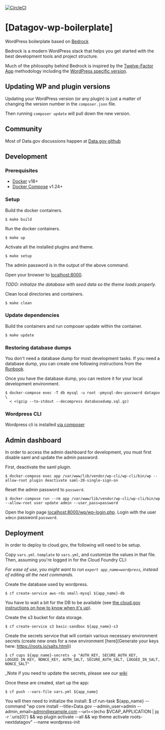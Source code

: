 [![CircleCI](https://circleci.com/gh/GSA/datagov-wp-boilerplate.svg?style=svg)](https://circleci.com/gh/GSA/datagov-wp-boilerplate)

# [Datagov-wp-boilerplate]

WordPress boilerplate based on [Bedrock](https://github.com/roots/bedrock)

Bedrock is a modern WordPress stack that helps you get started with the best development tools and project structure.

Much of the philosophy behind Bedrock is inspired by the [Twelve-Factor App](http://12factor.net/) methodology including the [WordPress specific version](https://roots.io/twelve-factor-wordpress/).

## Updating WP and plugin versions

Updating your WordPress version (or any plugin) is just a matter of changing the version number in the `composer.json` file.

Then running `composer update` will pull down the new version.

## Community

Most of Data.gov discussions happen at [Data.gov github](https://github.com/gsa/data.gov/issues)


## Development

### Prerequisites

- [Docker](https://docs.docker.com/install/) v18+
- [Docker Compose](https://docs.docker.com/compose/) v1.24+

### Setup

Build the docker containers.

    $ make build

Run the docker containers.

    $ make up

Activate all the installed plugins and theme.

    $ make setup

The admin password is in the output of the above command.

Open your browser to [localhost:8000](http://localhost:8000/).

_TODO: initialize the database with seed data so the theme loads properly._

Clean local directories and containers.

    $ make clean


### Update dependencies

Build the containers and run composer update within the container.

    $ make update


### Restoring database dumps

You don't need a database dump for most development tasks. If you need
a database dump, you can create one following instructions from the
[Runbook](https://github.com/GSA/datagov-deploy/wiki/Runbook#wwwdatagov).

Once you have the database dump, you can restore it for your local development
environment.

    $ docker-compose exec -T db mysql -u root -pmysql-dev-password datagov \
      < <(gzip --to-stdout --decompress databasedump.sql.gz)

### Wordpress CLI

Wordpress cli is installed [via composer](https://make.wordpress.org/cli/handbook/guides/installing/#installing-via-composer)

## Admin dashboard

In order to access the admin dashboard for development, you must first disable
saml and update the admin password.

First, deactivate the saml plugin.

    $ docker-compose exec app /var/www/lib/vendor/wp-cli/wp-cli/bin/wp --allow-root plugin deactivate saml-20-single-sign-on

Reset the admin password to `password`.

    $ docker-compose run --rm app /var/www/lib/vendor/wp-cli/wp-cli/bin/wp --allow-root user update admin --user_pass=password

Open the login page
[localhost:8000/wp/wp-login.php](http://localhost:8000/wp/wp-login.php). Login
with the user `admin` password `password`.

## Deployment

In order to deploy to cloud.gov, the following will need to be setup.

Copy `vars.yml.template` to `vars.yml`, and customize the values in that file. Then, assuming you're logged in for the Cloud Foundry CLI:

_For ease of use, you might want to run `export app_name=wordpress`, instead of editing all the next commands._

Create the database used by wordpress.

    $ cf create-service aws-rds small-mysql ${app_name}-db

You have to wait a bit for the DB to be available (see [the cloud.gov instructions on how to know when it's up](https://cloud.gov/docs/services/relational-database/#instance-creation-time)).

Create the s3 bucket for data storage.

    $ cf create-service s3 basic-sandbox ${app_name}-s3

Create the secrets service that will contain various necessary environment secrets (create new ones for a new environment [here](Generate your keys here: https://roots.io/salts.html))

    $ cf cups ${app_name}-secrets -p "AUTH_KEY, SECURE_AUTH_KEY, LOGGED_IN_KEY, NONCE_KEY, AUTH_SALT, SECURE_AUTH_SALT, LOGGED_IN_SALT, NONCE_SALT"

_Note if you need to update the secrets, please see our [wiki](https://github.com/GSA/datagov-deploy/wiki/Cloud.gov-Cheat-Sheet#secrets-management)

Once these are created, start up the app:

    $ cf push --vars-file vars.yml ${app_name}

You will then need to initialize the install:
    $ cf run-task ${app_name} --command "wp core install --title=Data.gov --admin_user=admin --admin_email=admin@example.com --url=<(echo $VCAP_APPLICATION | jq -r '.uris[0]') && wp plugin activate --all && wp theme activate roots-nextdatagov" --name wordpress-init
    
